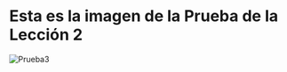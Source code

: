 <h1> Esta es la imagen de la Prueba de la Lección 2</h1>



![Prueba3](https://user-images.githubusercontent.com/72481241/197314824-4756cccd-f8a5-4d57-9a39-a41d6516df04.jpg)
